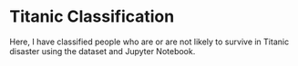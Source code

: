 # Titanic Classification
Here, I have classified people who are or are not likely to survive in Titanic disaster using the dataset and Jupyter Notebook.

